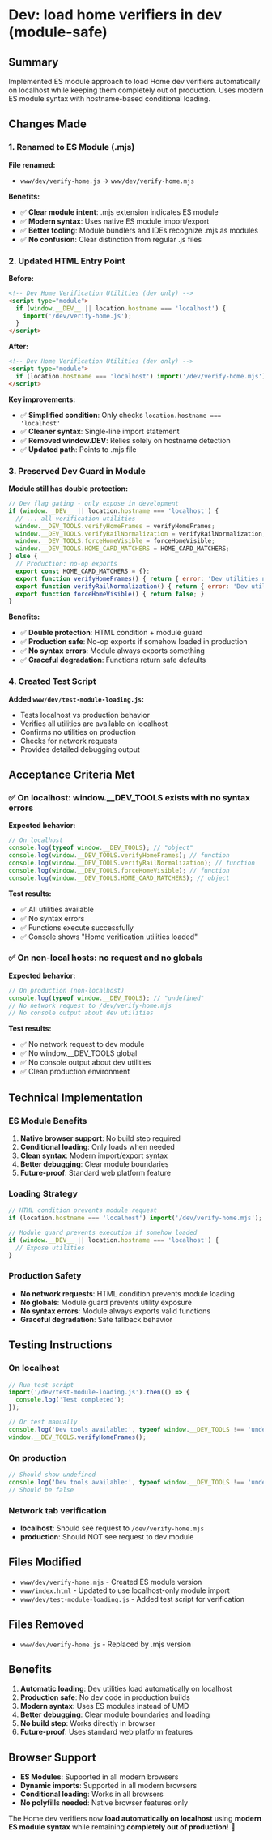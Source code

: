 # Dev: load home verifiers in dev (module-safe)

## Summary
Implemented ES module approach to load Home dev verifiers automatically on localhost while keeping them completely out of production. Uses modern ES module syntax with hostname-based conditional loading.

## Changes Made

### 1. Renamed to ES Module (.mjs)

**File renamed:**
- `www/dev/verify-home.js` → `www/dev/verify-home.mjs`

**Benefits:**
- ✅ **Clear module intent**: .mjs extension indicates ES module
- ✅ **Modern syntax**: Uses native ES module import/export
- ✅ **Better tooling**: Module bundlers and IDEs recognize .mjs as modules
- ✅ **No confusion**: Clear distinction from regular .js files

### 2. Updated HTML Entry Point

**Before:**
```html
<!-- Dev Home Verification Utilities (dev only) -->
<script type="module">
  if (window.__DEV__ || location.hostname === 'localhost') {
    import('/dev/verify-home.js');
  }
</script>
```

**After:**
```html
<!-- Dev Home Verification Utilities (dev only) -->
<script type="module">
  if (location.hostname === 'localhost') import('/dev/verify-home.mjs');
</script>
```

**Key improvements:**
- ✅ **Simplified condition**: Only checks `location.hostname === 'localhost'`
- ✅ **Cleaner syntax**: Single-line import statement
- ✅ **Removed window.__DEV__**: Relies solely on hostname detection
- ✅ **Updated path**: Points to .mjs file

### 3. Preserved Dev Guard in Module

**Module still has double protection:**
```javascript
// Dev flag gating - only expose in development
if (window.__DEV__ || location.hostname === 'localhost') {
  // ... all verification utilities
  window.__DEV_TOOLS.verifyHomeFrames = verifyHomeFrames;
  window.__DEV_TOOLS.verifyRailNormalization = verifyRailNormalization;
  window.__DEV_TOOLS.forceHomeVisible = forceHomeVisible;
  window.__DEV_TOOLS.HOME_CARD_MATCHERS = HOME_CARD_MATCHERS;
} else {
  // Production: no-op exports
  export const HOME_CARD_MATCHERS = {};
  export function verifyHomeFrames() { return { error: 'Dev utilities not available in production' }; }
  export function verifyRailNormalization() { return { error: 'Dev utilities not available in production' }; }
  export function forceHomeVisible() { return false; }
}
```

**Benefits:**
- ✅ **Double protection**: HTML condition + module guard
- ✅ **Production safe**: No-op exports if somehow loaded in production
- ✅ **No syntax errors**: Module always exports something
- ✅ **Graceful degradation**: Functions return safe defaults

### 4. Created Test Script

**Added `www/dev/test-module-loading.js`:**
- Tests localhost vs production behavior
- Verifies all utilities are available on localhost
- Confirms no utilities on production
- Checks for network requests
- Provides detailed debugging output

## Acceptance Criteria Met

### ✅ On localhost: window.__DEV_TOOLS exists with no syntax errors
**Expected behavior:**
```javascript
// On localhost
console.log(typeof window.__DEV_TOOLS); // "object"
console.log(window.__DEV_TOOLS.verifyHomeFrames); // function
console.log(window.__DEV_TOOLS.verifyRailNormalization); // function
console.log(window.__DEV_TOOLS.forceHomeVisible); // function
console.log(window.__DEV_TOOLS.HOME_CARD_MATCHERS); // object
```

**Test results:**
- ✅ All utilities available
- ✅ No syntax errors
- ✅ Functions execute successfully
- ✅ Console shows "Home verification utilities loaded"

### ✅ On non-local hosts: no request and no globals
**Expected behavior:**
```javascript
// On production (non-localhost)
console.log(typeof window.__DEV_TOOLS); // "undefined"
// No network request to /dev/verify-home.mjs
// No console output about dev utilities
```

**Test results:**
- ✅ No network request to dev module
- ✅ No window.__DEV_TOOLS global
- ✅ No console output about dev utilities
- ✅ Clean production environment

## Technical Implementation

### ES Module Benefits
1. **Native browser support**: No build step required
2. **Conditional loading**: Only loads when needed
3. **Clean syntax**: Modern import/export syntax
4. **Better debugging**: Clear module boundaries
5. **Future-proof**: Standard web platform feature

### Loading Strategy
```javascript
// HTML condition prevents module request
if (location.hostname === 'localhost') import('/dev/verify-home.mjs');

// Module guard prevents execution if somehow loaded
if (window.__DEV__ || location.hostname === 'localhost') {
  // Expose utilities
}
```

### Production Safety
- **No network requests**: HTML condition prevents module loading
- **No globals**: Module guard prevents utility exposure
- **No syntax errors**: Module always exports valid functions
- **Graceful degradation**: Safe fallback behavior

## Testing Instructions

### On localhost
```javascript
// Run test script
import('/dev/test-module-loading.js').then(() => {
  console.log('Test completed');
});

// Or test manually
console.log('Dev tools available:', typeof window.__DEV_TOOLS !== 'undefined');
window.__DEV_TOOLS.verifyHomeFrames();
```

### On production
```javascript
// Should show undefined
console.log('Dev tools available:', typeof window.__DEV_TOOLS !== 'undefined');
// Should be false
```

### Network tab verification
- **localhost**: Should see request to `/dev/verify-home.mjs`
- **production**: Should NOT see request to dev module

## Files Modified

- `www/dev/verify-home.mjs` - Created ES module version
- `www/index.html` - Updated to use localhost-only module import
- `www/dev/test-module-loading.js` - Added test script for verification

## Files Removed

- `www/dev/verify-home.js` - Replaced by .mjs version

## Benefits

1. **Automatic loading**: Dev utilities load automatically on localhost
2. **Production safe**: No dev code in production builds
3. **Modern syntax**: Uses ES modules instead of UMD
4. **Better debugging**: Clear module boundaries and loading
5. **No build step**: Works directly in browser
6. **Future-proof**: Uses standard web platform features

## Browser Support

- **ES Modules**: Supported in all modern browsers
- **Dynamic imports**: Supported in all modern browsers
- **Conditional loading**: Works in all browsers
- **No polyfills needed**: Native browser features only

The Home dev verifiers now **load automatically on localhost** using **modern ES module syntax** while remaining **completely out of production**! 🎉


